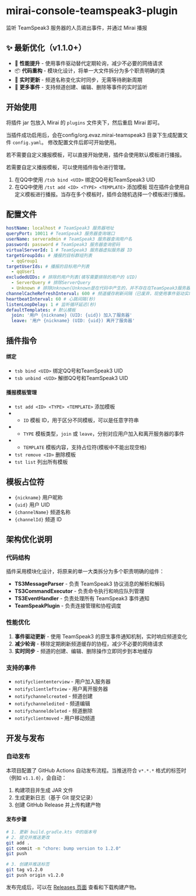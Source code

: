 # mirai-console-teamspeak3-plugin
监听 TeamSpeak3 服务器的人员进出事件，并通过 Mirai 播报

## ✨ 最新优化（v1.1.0+）

- 🚀 **性能提升** - 使用事件驱动替代定期轮询，减少不必要的网络请求
- 📦 **代码重构** - 模块化设计，将单一大文件拆分为多个职责明确的类
- 🔄 **实时更新** - 频道名称变化实时同步，无需等待刷新周期
- 🎯 **更多事件** - 支持频道创建、编辑、删除等事件的实时监听

## 开始使用
将插件 jar 包放入 Mirai 的 `plugins` 文件夹下，然后重启 Mirai 即可。  

当插件成功启用后，会在config/org.evaz.mirai-teamspeak3 目录下生成配置文件 `config.yaml`。 修改配置文件后即可开始使用。

若不需要自定义播报模板，可以直接开始使用，插件会使用默认模板进行播报。

若需要自定义播报模板，可以使用插件指令进行管理。
1. 在QQ中使用 `/tsb bind <UID>` 绑定QQ号和TeamSpeak3 UID
2. 在QQ中使用 `/tst add <ID> <TYPE> <TEMPLATE>` 添加模板
现在插件会使用自定义模板进行播报。当存在多个模板时，插件会随机选择一个模板进行播报。

## 配置文件
```yaml
hostName: localhost # TeamSpeak3 服务器地址
queryPort: 10011 # TeamSpeak3 服务器查询端口
userName: serveradmin # TeamSpeak3 服务器查询用户名
password: password # TeamSpeak3 服务器查询密码
virtualServerId: 1 # TeamSpeak3 服务器虚拟服务器 ID
targetGroupIds: # 播报的目标群组列表
  - qqGroup1
targetUserIds: # 播报的目标用户列表
  - qqUser1
excludedUIDs: # 排除的用户列表(填写需要排除的用户的 UID)
  - ServerQuery # 排除ServerQuery
  - Unknown # 排除Unknown(Unknown是在代码中产生的，并不存在在TeamSpeak3服务器中)
channelCacheRefreshInterval: 600 # 频道缓存刷新间隔（已废弃，现使用事件驱动实时更新）
heartbeatInterval: 60 # 心跳间隔(秒)
listenLoopDelay: 1 # 监听循环延迟(秒)
defaultTemplates: # 默认模板
  join: '用户 {nickname} (UID: {uid}) 加入了服务器'
  leave: '用户 {nickname} (UID: {uid}) 离开了服务器'
```

## 插件指令
#### 绑定
- `tsb bind <UID>` 绑定QQ号和TeamSpeak3 UID
- `tsb unbind <UID>` 解绑QQ号和TeamSpeak3 UID
#### 播报模板管理
- `tst add <ID> <TYPE> <TEMPLATE>` 添加模板
- - `ID` 模板 ID，用于区分不同模板，可以是任意字符串
- - `TYPE` 模板类型，`join` 或 `leave`，分别对应用户加入和离开服务器的事件
- - `TEMPLATE` 模板内容，支持占位符(模板中不能出现空格)
- `tst remove <ID>` 删除模板
- `tst list` 列出所有模板

## 模板占位符
- `{nickname}` 用户昵称
- `{uid}` 用户 UID
- `{channelName}` 频道名称
- `{channelId}` 频道 ID

## 架构优化说明

### 代码结构
插件采用模块化设计，将原来的单一大类拆分为多个职责明确的组件：

- **TS3MessageParser** - 负责 TeamSpeak3 协议消息的解析和解码
- **TS3CommandExecutor** - 负责命令执行和响应队列管理
- **TS3EventHandler** - 负责处理所有 TeamSpeak3 事件通知
- **TeamSpeakPlugin** - 负责连接管理和协程调度

### 性能优化
1. **事件驱动更新** - 使用 TeamSpeak3 的原生事件通知机制，实时响应频道变化
2. **减少轮询** - 移除定期刷新频道缓存的协程，减少不必要的网络请求
3. **实时同步** - 频道的创建、编辑、删除操作立即同步到本地缓存

### 支持的事件
- `notifycliententerview` - 用户加入服务器
- `notifyclientleftview` - 用户离开服务器
- `notifychannelcreated` - 频道创建
- `notifychanneledited` - 频道编辑
- `notifychanneldeleted` - 频道删除
- `notifyclientmoved` - 用户移动频道
## 开发与发布

### 自动发布
本项目配置了 GitHub Actions 自动发布流程。当推送符合 `v*.*.*` 格式的标签时（例如 `v1.1.0`），会自动：
1. 构建项目并生成 JAR 文件
2. 生成更新日志（基于 Git 提交记录）
3. 创建 GitHub Release 并上传构建产物

#### 发布步骤
```bash
# 1. 更新 build.gradle.kts 中的版本号
# 2. 提交并推送更改
git add .
git commit -m "chore: bump version to 1.2.0"
git push

# 3. 创建并推送标签
git tag v1.2.0
git push origin v1.2.0
```

发布完成后，可以在 [Releases 页面](../../releases) 查看和下载构建产物。